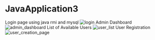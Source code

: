 # JavaApplication3
Login page using java rmi and mysql
![login](https://user-images.githubusercontent.com/48628534/124719055-695ae480-df0f-11eb-978b-c12c77125e99.png)
Admin Dashboard
![admin_dashboard](https://user-images.githubusercontent.com/48628534/124719553-f1d98500-df0f-11eb-9281-20e695cacb62.png)
List of Available Users
![user_list](https://user-images.githubusercontent.com/48628534/124719833-3c5b0180-df10-11eb-8ade-d2168899862c.PNG)
User Registration
![user_creation_page](https://user-images.githubusercontent.com/48628534/124719857-411fb580-df10-11eb-9ef9-f9bf0fa1b0df.PNG)
